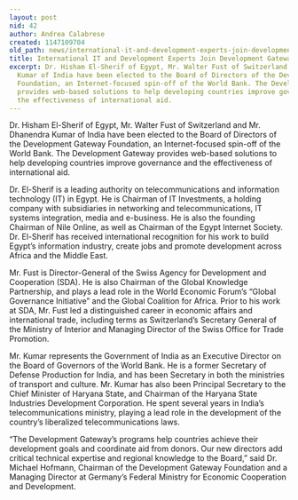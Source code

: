 ```yaml
---
layout: post
nid: 42
author: Andrea Calabrese
created: 1147109704
old_path: news/international-it-and-development-experts-join-development-gateway-board
title: International IT and Development Experts Join Development Gateway Board
excerpt: Dr. Hisham El-Sherif of Egypt, Mr. Walter Fust of Switzerland and Mr. Dhanendra
  Kumar of India have been elected to the Board of Directors of the Development Gateway
  Foundation, an Internet-focused spin-off of the World Bank. The Development Gateway
  provides web-based solutions to help developing countries improve governance and
  the effectiveness of international aid.
---
```


Dr. Hisham El-Sherif of Egypt, Mr. Walter Fust of Switzerland and Mr. Dhanendra Kumar of India have been elected to the Board of Directors of the Development Gateway Foundation, an Internet-focused spin-off of the World Bank. The Development Gateway provides web-based solutions to help developing countries improve governance and the effectiveness of international aid.

Dr. El-Sherif is a leading authority on telecommunications and information technology (IT) in Egypt. He is Chairman of IT Investments, a holding company with subsidiaries in networking and telecommunications, IT systems integration, media and e-business. He is also the founding Chairman of Nile Online, as well as Chairman of the Egypt Internet Society. Dr. El-Sherif has received international recognition for his work to build Egypt’s information industry, create jobs and promote development across Africa and the Middle East.

Mr. Fust is Director-General of the Swiss Agency for Development and Cooperation (SDA). He is also Chairman of the Global Knowledge Partnership, and plays a lead role in the World Economic Forum’s “Global Governance Initiative” and the Global Coalition for Africa. Prior to his work at SDA, Mr. Fust led a distinguished career in economic affairs and international trade, including terms as Switzerland’s Secretary General of the Ministry of Interior and Managing Director of the Swiss Office for Trade Promotion.

Mr. Kumar represents the Government of India as an Executive Director on the Board of Governors of the World Bank. He is a former Secretary of Defense Production for India, and has been Secretary in both the ministries of transport and culture. Mr. Kumar has also been Principal Secretary to the Chief Minister of Haryana State, and Chairman of the Haryana State Industries Development Corporation. He spent several years in India’s telecommunications ministry, playing a lead role in the development of the country’s liberalized telecommunications laws.

“The Development Gateway’s programs help countries achieve their development goals and coordinate aid from donors. Our new directors add critical technical expertise and regional knowledge to the Board,” said Dr. Michael Hofmann, Chairman of the Development Gateway Foundation and a Managing Director at Germany’s Federal Ministry for Economic Cooperation and Development.
